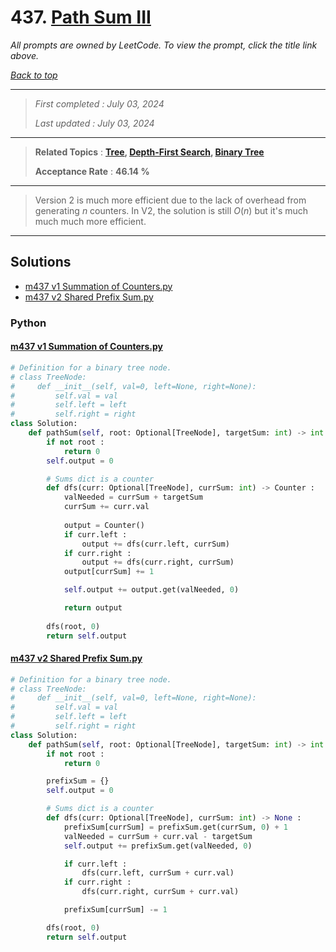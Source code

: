 # 437. [Path Sum III](<https://leetcode.com/problems/path-sum-iii>)

*All prompts are owned by LeetCode. To view the prompt, click the title link above.*

*[Back to top](<../README.md>)*

------

> *First completed : July 03, 2024*
>
> *Last updated : July 03, 2024*

------

> **Related Topics** : **[Tree](<by_topic/Tree.md>), [Depth-First Search](<by_topic/Depth-First Search.md>), [Binary Tree](<by_topic/Binary Tree.md>)**
>
> **Acceptance Rate** : **46.14 %**

------

> Version 2 is much more efficient due to the lack of overhead from 
> generating $n$ counters. In V2, the solution is still $O(n)$ but 
> it's much much much more efficient.

------

## Solutions

- [m437 v1 Summation of Counters.py](<../my-submissions/m437 v1 Summation of Counters.py>)
- [m437 v2 Shared Prefix Sum.py](<../my-submissions/m437 v2 Shared Prefix Sum.py>)
### Python
#### [m437 v1 Summation of Counters.py](<../my-submissions/m437 v1 Summation of Counters.py>)
```Python
# Definition for a binary tree node.
# class TreeNode:
#     def __init__(self, val=0, left=None, right=None):
#         self.val = val
#         self.left = left
#         self.right = right
class Solution:
    def pathSum(self, root: Optional[TreeNode], targetSum: int) -> int:
        if not root :
            return 0
        self.output = 0

        # Sums dict is a counter
        def dfs(curr: Optional[TreeNode], currSum: int) -> Counter :
            valNeeded = currSum + targetSum
            currSum += curr.val
            
            output = Counter()
            if curr.left :
                output += dfs(curr.left, currSum)
            if curr.right :
                output += dfs(curr.right, currSum)
            output[currSum] += 1

            self.output += output.get(valNeeded, 0)

            return output
        
        dfs(root, 0)
        return self.output
```

#### [m437 v2 Shared Prefix Sum.py](<../my-submissions/m437 v2 Shared Prefix Sum.py>)
```Python
# Definition for a binary tree node.
# class TreeNode:
#     def __init__(self, val=0, left=None, right=None):
#         self.val = val
#         self.left = left
#         self.right = right
class Solution:
    def pathSum(self, root: Optional[TreeNode], targetSum: int) -> int:
        if not root :
            return 0

        prefixSum = {}
        self.output = 0

        # Sums dict is a counter
        def dfs(curr: Optional[TreeNode], currSum: int) -> None :
            prefixSum[currSum] = prefixSum.get(currSum, 0) + 1
            valNeeded = currSum + curr.val - targetSum
            self.output += prefixSum.get(valNeeded, 0)

            if curr.left :
                dfs(curr.left, currSum + curr.val)
            if curr.right :
                dfs(curr.right, currSum + curr.val)

            prefixSum[currSum] -= 1

        dfs(root, 0)
        return self.output
```

